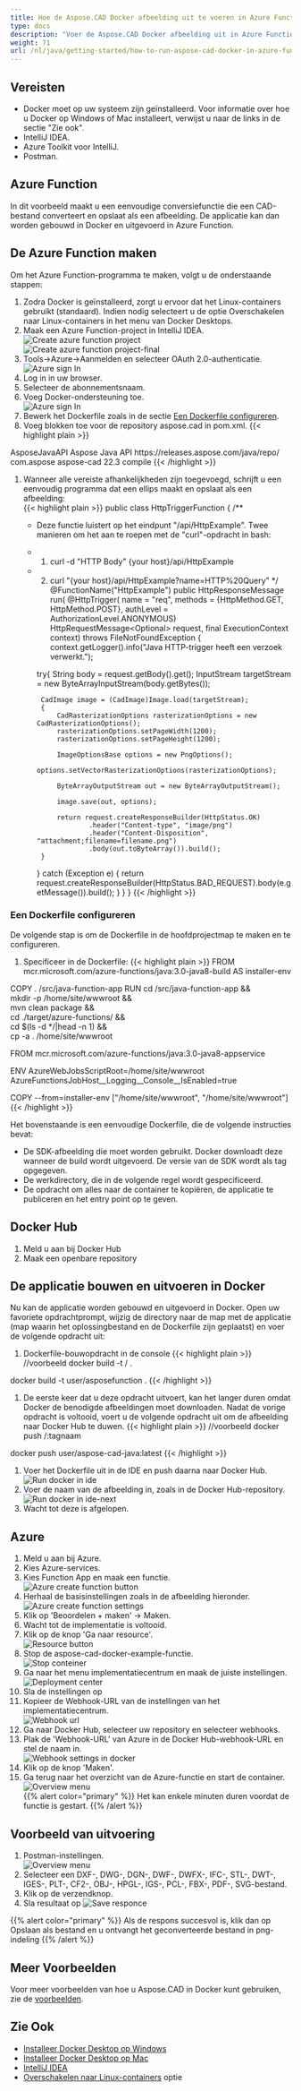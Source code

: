 ```yaml
---
title: Hoe de Aspose.CAD Docker afbeelding uit te voeren in Azure Function
type: docs
description: "Voer de Aspose.CAD Docker afbeelding uit in Azure Function."
weight: 71
url: /nl/java/getting-started/how-to-run-aspose-cad-docker-in-azure-function/
---
```


## Vereisten
- Docker moet op uw systeem zijn geïnstalleerd. Voor informatie over hoe u Docker op Windows of Mac installeert, verwijst u naar de links in de sectie "Zie ook".
- IntelliJ IDEA.
- Azure Toolkit voor IntelliJ.
- Postman.

## Azure Function

In dit voorbeeld maakt u een eenvoudige conversiefunctie die een CAD-bestand converteert en opslaat als een afbeelding. De applicatie kan dan worden gebouwd in Docker en uitgevoerd in Azure Function.

## De Azure Function maken

Om het Azure Function-programma te maken, volgt u de onderstaande stappen:
1. Zodra Docker is geïnstalleerd, zorgt u ervoor dat het Linux-containers gebruikt (standaard). Indien nodig selecteert u de optie Overschakelen naar Linux-containers in het menu van Docker Desktops.
1. Maak een Azure Function-project in IntelliJ IDEA.<br>
![Create azure function project](/_assets/java/java-azure/create-function-ide-1.png)<br>
![Create azure function project-final](/_assets/java/java-azure/create-function-ide-2.png)<br>
1. Tools->Azure->Aanmelden en selecteer OAuth 2.0-authenticatie.<br>
![Azure sign In](/_assets/java/java-azure/sign-in-azure.png)<br>
1. Log in in uw browser.
1. Selecteer de abonnementsnaam.
1. Voeg Docker-ondersteuning toe.<br>
![Azure sign In](/_assets/java/java-azure/add-docker-support.png)<br>
1. Bewerk het Dockerfile zoals in de sectie <a href="#configuring-a-dockerfile">Een Dockerfile configureren</a>.
1. Voeg blokken toe voor de repository aspose.cad in pom.xml.
{{< highlight plain >}}
<repositories>
    <repository>
		<id>AsposeJavaAPI</id>
        <name>Aspose Java API</name>
        <url>https://releases.aspose.com/java/repo/</url>
    </repository>
</repositories>


<dependencies>
 <dependency>
    <groupId>com.aspose</groupId>
    <artifactId>aspose-cad</artifactId>
    <version>22.3</version>
    <scope>compile</scope>
  </dependency>
</dependencies>
{{< /highlight >}}

1. Wanneer alle vereiste afhankelijkheden zijn toegevoegd, schrijft u een eenvoudig programma dat een ellips maakt en opslaat als een afbeelding:<br>
{{< highlight plain >}}
public class HttpTriggerFunction {
    /**
     * Deze functie luistert op het eindpunt "/api/HttpExample". Twee manieren om het aan te roepen met de "curl"-opdracht in bash:
     * 1. curl -d "HTTP Body" {your host}/api/HttpExample
     * 2. curl "{your host}/api/HttpExample?name=HTTP%20Query"
     */
    @FunctionName("HttpExample")
    public HttpResponseMessage run(
            @HttpTrigger(
                name = "req",
                methods = {HttpMethod.GET, HttpMethod.POST},
                authLevel = AuthorizationLevel.ANONYMOUS)
                HttpRequestMessage<Optional<String>> request,
            final ExecutionContext context) throws FileNotFoundException {
        context.getLogger().info("Java HTTP-trigger heeft een verzoek verwerkt.");

        try{
            String body = request.getBody().get();
            InputStream targetStream = new ByteArrayInputStream(body.getBytes());

            CadImage image = (CadImage)Image.load(targetStream);
            {
                CadRasterizationOptions rasterizationOptions = new CadRasterizationOptions();
                rasterizationOptions.setPageWidth(1200);
                rasterizationOptions.setPageHeight(1200);

                ImageOptionsBase options = new PngOptions();
                options.setVectorRasterizationOptions(rasterizationOptions);

                ByteArrayOutputStream out = new ByteArrayOutputStream();

                image.save(out, options);

                return request.createResponseBuilder(HttpStatus.OK)
                        .header("Content-type", "image/png")
                        .header("Content-Disposition", "attachment;filename=filename.png")
                        .body(out.toByteArray()).build();
            }
        }
        catch (Exception e)
		{
            return request.createResponseBuilder(HttpStatus.BAD_REQUEST).body(e.getMessage()).build();
        }
    }
}
{{< /highlight >}}

### Een Dockerfile configureren

De volgende stap is om de Dockerfile in de hoofdprojectmap te maken en te configureren.

1. Specificeer in de Dockerfile:
{{< highlight plain >}}
FROM mcr.microsoft.com/azure-functions/java:3.0-java8-build AS installer-env

COPY . /src/java-function-app
RUN cd /src/java-function-app && \
    mkdir -p /home/site/wwwroot && \
    mvn clean package && \
    cd ./target/azure-functions/ && \
    cd $(ls -d */|head -n 1) && \
    cp -a . /home/site/wwwroot

FROM mcr.microsoft.com/azure-functions/java:3.0-java8-appservice

ENV AzureWebJobsScriptRoot=/home/site/wwwroot \
    AzureFunctionsJobHost__Logging__Console__IsEnabled=true

COPY --from=installer-env ["/home/site/wwwroot", "/home/site/wwwroot"]
{{< /highlight >}}

Het bovenstaande is een eenvoudige Dockerfile, die de volgende instructies bevat:

- De SDK-afbeelding die moet worden gebruikt. Docker downloadt deze wanneer de build wordt uitgevoerd. De versie van de SDK wordt als tag opgegeven.
- De werkdirectory, die in de volgende regel wordt gespecificeerd.
- De opdracht om alles naar de container te kopiëren, de applicatie te publiceren en het entry point op te geven.

## Docker Hub
1. Meld u aan bij Docker Hub
1. Maak een openbare repository

## De applicatie bouwen en uitvoeren in Docker

Nu kan de applicatie worden gebouwd en uitgevoerd in Docker. Open uw favoriete opdrachtprompt, wijzig de directory naar de map met de applicatie (map waarin het oplossingbestand en de Dockerfile zijn geplaatst) en voer de volgende opdracht uit:


1. Dockerfile-bouwopdracht in de console
{{< highlight plain >}}
//voorbeeld
docker build -t <gebruikersnaam>/<repository-naam> .

docker build -t user/asposefunction .
{{< /highlight >}}
 
1. De eerste keer dat u deze opdracht uitvoert, kan het langer duren omdat Docker de benodigde afbeeldingen moet downloaden. Nadat de vorige opdracht is voltooid, voert u de volgende opdracht uit om de afbeelding naar Docker Hub te duwen.
{{< highlight plain >}}
//voorbeeld
docker push <gebruikersnaam>/<repository-naam>:tagnaam

docker push user/aspose-cad-java:latest
{{< /highlight >}}

1. Voer het Dockerfile uit in de IDE en push daarna naar Docker Hub.<br>
![Run docker in ide](/_assets/java/java-azure/docker-run-in-ide.png)<br>
1. Voer de naam van de afbeelding in, zoals in de Docker Hub-repository.<br>
![Run docker in ide-next](/_assets/java/java-azure/docker-run-in-ide-1.png)<br>
1. Wacht tot deze is afgelopen.

## Azure

1. Meld u aan bij Azure.
1. Kies Azure-services.
1. Kies Function App en maak een functie.<br>
![Azure create function button](/_assets/java/java-azure/create-function-azure.png)<br>
1. Herhaal de basisinstellingen zoals in de afbeelding hieronder.<br>
![Azure create function settings](/_assets/java/java-azure/create-function-settings.png)<br>
1. Klik op 'Beoordelen + maken' -> Maken.
1. Wacht tot de implementatie is voltooid.
1. Klik op de knop 'Ga naar resource'.<br>
![Resource button](/_assets/java/java-azure/go-to-resource.png)<br>
1. Stop de aspose-cad-docker-example-functie.<br>
![Stop conteiner](/_assets/java/java-azure/stop-container.png)<br>
1. Ga naar het menu implementatiecentrum en maak de juiste instellingen.<br>
![Deployment center](/_assets/java/java-azure/deployment-center.png)<br>
1. Sla de instellingen op
1. Kopieer de Webhook-URL van de instellingen van het implementatiecentrum.<br>
![Webhook url](/_assets/java/java-azure/webhook-url.png)<br>
1. Ga naar Docker Hub, selecteer uw repository en selecteer webhooks.
1. Plak de 'Webhook-URL' van Azure in de Docker Hub-webhook-URL en stel de naam in.<br>
![Webhook settings in docker](/_assets/java/java-azure/webhook.png)<br>
1. Klik op de knop 'Maken'.
1. Ga terug naar het overzicht van de Azure-functie en start de container.<br>
![Overview menu](/_assets/java/java-azure/overview.png)<br>
{{% alert color="primary" %}} 
Het kan enkele minuten duren voordat de functie is gestart.
{{% /alert %}}

## Voorbeeld van uitvoering

1. Postman-instellingen.<br>
![Overview menu](/_assets/java/java-azure/postman-settings.png)<br>
1. Selecteer een DXF-, DWG-, DGN-, DWF-, DWFX-, IFC-, STL-, DWT-, IGES-, PLT-, CF2-, OBJ-, HPGL-, IGS-, PCL-, FBX-, PDF-, SVG-bestand.
1. Klik op de verzendknop.
1. Sla resultaat op
![Save responce](/_assets/java/java-azure/response-postman.png)<br>

{{% alert color="primary" %}} 
Als de respons succesvol is, klik dan op Opslaan als bestand en u ontvangt het geconverteerde bestand in png-indeling
{{% /alert %}}

## Meer Voorbeelden

Voor meer voorbeelden van hoe u Aspose.CAD in Docker kunt gebruiken, zie de [voorbeelden](https://github.com/aspose-cad/Aspose.CAD-Documentation).


## Zie Ook

- [Installeer Docker Desktop op Windows](https://docs.docker.com/docker-for-windows/install/)
- [Installeer Docker Desktop op Mac](https://docs.docker.com/docker-for-mac/install/)
- [IntelliJ IDEA](https://www.jetbrains.com/idea/)
- [Overschakelen naar Linux-containers](https://docs.docker.com/docker-for-windows/#switch-between-windows-and-linux-containers) optie
